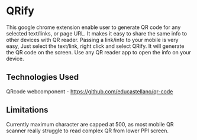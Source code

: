 # QRify
This google chrome extension enable user to generate QR code for any selected text/links, or page URL. It makes it easy to share the same info to other devices with QR reader. Passing a link/info to your mobile is very easy, Just select the text/link, right click and select QRify. It will generate the QR code on the screen. Use any QR reader app to open the info on your device.

## Technologies Used
QRcode webcomponent - https://github.com/educastellano/qr-code

## Limitations
Currently maximum character are capped at 500, as most mobile QR scanner really struggle to read complex QR from lower PPI screen.